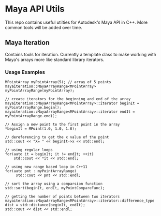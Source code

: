 # Maya API Utils
This repo contains useful utilties for Autodesk's Maya API in C++. More common tools will be added over time.

## Maya Iteration
Contains tools for iteration. Currently a template class to make working with Maya's arrays more like standard library iterators.

### Usage Examples
```
MPointArray myPointArray(5); // array of 5 points
mayaiteration::MayaArrayRange<MPointArray> myPointArrayRange(myPointArray);
	
// create iterators for the beginning and end of the array
mayaiteration::MayaArrayRange<MPointArray>::iterator beginIt = myPointArrayRange.begin();
mayaiteration::MayaArrayRange<MPointArray>::iterator endIt = myPointArrayRange.end();

// Assign a new point to the first point in the array
*beginIt = MPoint(1.0, 1.0, 1.0);
	
// dereferencing to get the x value of the point
std::cout << "X= " << beginIt->x << std::endl;

// using regular loops
for(auto it = beginIt; it != endIt; ++it)
	std::cout << *it << std::endl;
	
// using new range based loop in C++11
for(auto pnt : myPointArrayRange)
	 std::cout << pnt << std::endl;
	 
// sort the array using a comparsion function
std::sort(beginIt, endIt, myPointCompareFunc);

// getting the number of points between two iterators
mayaiteration::MayaArrayRange<MPointArray>::iterator::difference_type dist = std::distance(beginIt, endIt);
std::cout << dist << std::endl;
```
